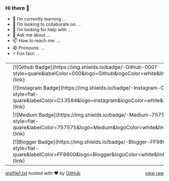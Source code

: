 ### Hi there 👋


- 🌱 I’m currently learning ...
- 👯 I’m looking to collaborate on ...
- 🤔 I’m looking for help with ...
- 💬 Ask me about ...
- 📫 How to reach me: ...
- 😄 Pronouns: ...
- ⚡ Fun fact: ...



<div id="gist105344982" class="gist"> <div class="gist-file"> <div class="gist-data"> <div class="js-gist-file-update-container js-task-list-container file-box"> <div id="file-gistfile1-txt" class="file my-2"> <div itemprop="text" class="Box-body p-0 blob-wrapper data type-text "> <table class="highlight tab-size js-file-line-container" data-tab-size="8" data-paste-markdown-skip> <tr> <td id="file-gistfile1-txt-L1" class="blob-num js-line-number" data-line-number="1"></td> <td id="file-gistfile1-txt-LC1" class="blob-code blob-code-inner js-file-line">[![Github Badge](https://img.shields.io/badge/-Github-000?style=quare&amp;labelColor=000&amp;logo=Github&amp;logoColor=white&amp;link=link)](link) </td> </tr> <tr> <td id="file-gistfile1-txt-L2" class="blob-num js-line-number" data-line-number="2"></td> <td id="file-gistfile1-txt-LC2" class="blob-code blob-code-inner js-file-line">[![Instagram Badge](https://img.shields.io/badge/-Instagram-C13584?style=flat-quare&amp;labelColor=C13584&amp;logo=instagram&amp;logoColor=white&amp;link=link)](link) </td> </tr> <tr> <td id="file-gistfile1-txt-L3" class="blob-num js-line-number" data-line-number="3"></td> <td id="file-gistfile1-txt-LC3" class="blob-code blob-code-inner js-file-line">[![Medium Badge](https://img.shields.io/badge/-Medium-757575?style=flat-quare&amp;labelColor=757575&amp;logo=Medium&amp;logoColor=white&amp;link=link)](link) </td> </tr> <tr> <td id="file-gistfile1-txt-L4" class="blob-num js-line-number" data-line-number="4"></td> <td id="file-gistfile1-txt-LC4" class="blob-code blob-code-inner js-file-line">[![Blogger Badge](https://img.shields.io/badge/-Blogger-FF9800?style=flat-quare&amp;labelColor=FF9800&amp;logo=Blogger&amp;logoColor=white&amp;link=link)](link)</td> </tr> </table> </div> </div> </div> </div> <div class="gist-meta"> <a href="https://gist.github.com/trial-acc/6e1b26b6b94c6ed2ae55a2fae862ce34/raw/c1f0f02fd2159a2b8bdf5696c07aaeda1c91f832/gistfile1.txt" style="float:right">view raw</a> <a href="https://gist.github.com/trial-acc/6e1b26b6b94c6ed2ae55a2fae862ce34#file-gistfile1-txt">gistfile1.txt</a> hosted with &#10084; by <a href="https://github.com">GitHub</a> </div> </div> </div>



